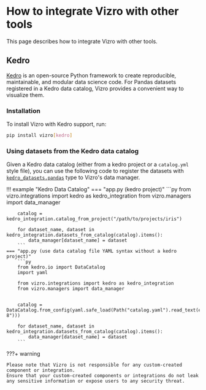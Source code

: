 # How to integrate Vizro with other tools

This page describes how to integrate Vizro with other tools.

## Kedro

[Kedro](https://docs.kedro.org/en/stable/index.html) is an open-source Python framework to create reproducible, maintainable, and
modular data science code. For Pandas datasets registered in a Kedro data catalog,
Vizro provides a convenient way to visualize them.

### Installation
To install Vizro with Kedro support, run:

```bash
pip install vizro[kedro]
```

### Using datasets from the Kedro data catalog
Given a Kedro data catalog (either from a kedro project or a `catalog.yml` style file), you can use the following code to
register the datasets with [`kedro_datasets.pandas`](https://docs.kedro.org/en/stable/kedro_datasets.html) type to Vizro's data manager.

!!! example "Kedro Data Catalog"
    === "app.py (kedro project)"
        ```py
        from vizro.integrations import kedro as kedro_integration
        from vizro.managers import data_manager


        catalog = kedro_integration.catalog_from_project("/path/to/projects/iris")

        for dataset_name, dataset in kedro_integration.datasets_from_catalog(catalog).items():
            data_manager[dataset_name] = dataset
        ```
    === "app.py (use data catalog file YAML syntax without a kedro project)"
        ```py
        from kedro.io import DataCatalog
        import yaml

        from vizro.integrations import kedro as kedro_integration
        from vizro.managers import data_manager


        catalog = DataCatalog.from_config(yaml.safe_load(Path("catalog.yaml").read_text(encoding="utf-8")))

        for dataset_name, dataset in kedro_integration.datasets_from_catalog(catalog).items():
            data_manager[dataset_name] = dataset
        ```



???+ warning

    Please note that Vizro is not responsible for any custom-created component or integration. 
    Ensure that your custom-created components or integrations do not leak any sensitive information or expose users to any security threat.
